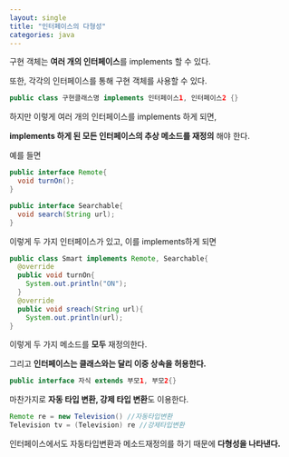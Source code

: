 ```yaml
---
layout: single
title: "인터페이스의 다형성"
categories: java
---
```


구현 객체는 **여러 개의 인터페이스**를 implements 할 수 있다.

또한, 각각의 인터페이스를 통해 구현 객체를 사용할 수 있다.

```java
public class 구현클래스명 implements 인터페이스1, 인터페이스2 {}
```

하지만 이렇게 여러 개의 인터페이스를 implements 하게 되면,

**implements 하게 된 모든 인터페이스의 추상 메소드를 재정의** 해야 한다. 

예를 들면

```java
public interface Remote{
  void turnOn();
}

public interface Searchable{
  void search(String url);
}
```

이렇게 두 가지 인터페이스가 있고, 이를 implements하게 되면

```java
public class Smart implements Remote, Searchable{
  @override
  public void turnOn{
    System.out.println("ON");
  }
  @override
  public void sreach(String url){
    System.out.println(url);
}
```

이렇게 두 가지 메소드를 **모두** 재정의한다.

그리고 **인터페이스는 클래스와는 달리 이중 상속을 허용한다.**

```java
public interface 자식 extends 부모1, 부모2{}
```

마찬가지로 **자동 타입 변환, 강제 타입 변환**도 이용한다.

```java
Remote re = new Television() //자동타입변환
Television tv = (Television) re //강제타입변환
```

인터페이스에서도 자동타입변환과 메소드재정의를 하기 때문에 **다형성을 나타낸다.**








